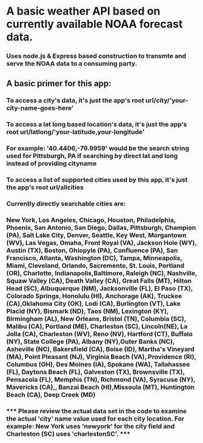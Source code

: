 # A basic weather API based on currently available NOAA forecast data.

### Uses node.js & Express based construction to transmte and serve the NOAA data to a consuming party.

## A basic primer for this app:

### To access a city's data, it's just the app's root url/city/'your-city-name-goes-here'

### To access a lat long based location's data, it's just the app's root url/latlong/'your-latitude,your-longitude'
### For example: '40.4406,-79.9959' would be the search string used for Pittsburgh, PA if searching by direct lat and long instead of providing cityname

### To access a list of supported cities used by this app, it's just the app's root url/allcities

### Currently directly searchable cities are:
### New York, Los Angeles, Chicago, Houston, Philadelphia, Phoenix, San Antonio, San Diego, Dallas, Pittsburgh, Champion (PA), Salt Lake City, Denver, Seattle, Key West, Morgantown (WV), Las Vegas, Omaha, Front Royal (VA), Jackson Hole (WY), Austin (TX), Boston, Ohiopyle (PA), Confluence (PA), San Francisco, Atlanta, Washington (DC), Tampa, Minneapolis, Miami, Cleveland, Orlando, Sacremento, St. Louis, Portland (OR), Charlotte, Indianapolis,Baltimore, Raleigh (NC), Nashville, Squaw Valley (CA), Death Valley (CA), Great Falls (MT), Hilton Head (SC), Albuquerque (NM), Jacksonville (FL), El Paso (TX), Colorado Springs, Honolulu (HI), Anchorage (AK), Truckee (CA),Oklahoma City (OK), Lodi (CA), Burlington (VT), Lake Placid (NY), Bismark (ND), Taos (NM), Lexington (KY), Birmingham (AL), New Orleans, Bristol (TN), Columbia (SC), Malibu (CA), Portland (ME), Charleston (SC), Lincoln(NE), La Jolla (CA), Charleston (WV), Reno (NV), Hartford (CT), Buffalo (NY), State College (PA), Albany (NY),Outer Banks (NC), Asheville (NC), Bakersfield (CA), Boise (ID), Martha's Vineyard (MA), Point Pleasant (NJ), Virginia Beach (VA), Providence (RI), Columbus (OH), Des Moines (IA), Spokane (WA), Tallahassee (FL), Daytona Beach (FL), Galveston (TX), Brownsville (TX), Pensacola (FL), Memphis (TN), Richmond (VA), Syracuse (NY), Mavericks (CA),, Banzai Beach (HI),Missoula (MT), Huntington Beach (CA), Deep Creek (MD)

### *** Please review the actual data set in the code to examine the actual 'city' name value used for each city location.  For example: New York uses 'newyork' for the city field and Charleston (SC) uses 'charlestonSC'. ***

